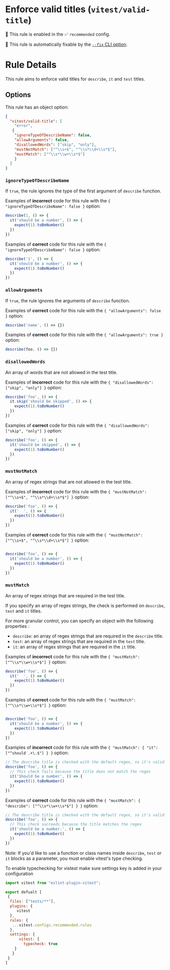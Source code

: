 # Enforce valid titles (`vitest/valid-title`)

💼 This rule is enabled in the ✅ `recommended` config.

🔧 This rule is automatically fixable by the [`--fix` CLI option](https://eslint.org/docs/latest/user-guide/command-line-interface#--fix).

<!-- end auto-generated rule header -->

# Rule Details

This rule aims to enforce valid titles for `describe`, `it` and `test` titles.

## Options

This rule has an object option:

```json
{
  "vitest/valid-title": [
	"error",
   {
    "ignoreTypeOfDescribeName": false,
    "allowArguments": false,
    "disallowedWords": ["skip", "only"],
    "mustNotMatch": ["^\\s+$", "^\\s*\\d+\\s*$"],
    "mustMatch": ["^\\s*\\w+\\s*$"]
    }
  ]
}
```

### `ignoreTypeOfDescribeName`

If `true`, the rule ignores the type of the first argument of `describe` function.

Examples of **incorrect** code for this rule with the `{ "ignoreTypeOfDescribeName": false }` option:

```js
describe(1, () => {
  it('should be a number', () => {
	expect(1).toBeNumber()
  })
})
```

Examples of **correct** code for this rule with the `{ "ignoreTypeOfDescribeName": false }` option:

```js
describe('1', () => {
  it('should be a number', () => {
	expect(1).toBeNumber()
  })
})
```

### `allowArguments`

If `true`, the rule ignores the arguments of `describe` function.

Examples of **correct** code for this rule with the `{ "allowArguments": false }` option:

```js
describe('name', () => {})
```

Examples of **correct** code for this rule with the `{ "allowArguments": true }` option:

```js
describe(foo, () => {})
```

### `disallowedWords`

An array of words that are not allowed in the test title.

Examples of **incorrect** code for this rule with the `{ "disallowedWords": ["skip", "only"] }` option:

```js
describe('foo', () => {
  it.skip('should be skipped', () => {
	expect(1).toBeNumber()
  })
})
```

Examples of **correct** code for this rule with the `{ "disallowedWords": ["skip", "only"] }` option:

```js
describe('foo', () => {
  it('should be skipped', () => {
	expect(1).toBeNumber()
  })
})
```

### `mustNotMatch`

An array of regex strings that are not allowed in the test title.

Examples of **incorrect** code for this rule with the `{ "mustNotMatch": ["^\\s+$", "^\\s*\\d+\\s*$"] }` option:

```js
describe('foo', () => {
  it('  ', () => {
	expect(1).toBeNumber()
  })
})
```

Examples of **correct** code for this rule with the `{ "mustNotMatch": ["^\\s+$", "^\\s*\\d+\\s*$"] }` option:

```js

describe('foo', () => {
  it('should be a number', () => {
	expect(1).toBeNumber()
  })
})
```

### `mustMatch`

An array of regex strings that are required in the test title.

If you specify an array of regex strings, the check is performed on `describe`, `test` and `it` titles.

For more granular control, you can specify an object with the following properties :

- `describe`: an array of regex strings that are required in the `describe` title.
- `test`: an array of regex strings that are required in the `test` title.
- `it`: an array of regex strings that are required in the `it` title.

Examples of **incorrect** code for this rule with the `{ "mustMatch": ["^\\s*\\w+\\s*$"] }` option:

```js
describe('foo', () => {
  it('  ', () => {
	expect(1).toBeNumber()
  })
})
```

Examples of **correct** code for this rule with the `{ "mustMatch": ["^\\s*\\w+\\s*$"] }` option:

```js

describe('foo', () => {
  it('should be a number', () => {
	expect(1).toBeNumber()
  })
})
```

Examples of **incorrect** code for this rule with the `{ "mustMatch": { "it": ["^should .+\.$"] } }` option:

```js
// The describe title is checked with the default regex, so it's valid
describe('foo', () => {
  // This check fails because the title does not match the regex
  it('Should be a number', () => {
    expect(1).toBeNumber()
  })
})
```

Examples of **correct** code for this rule with the `{ "mustMatch": { "describe": ["^\\s*\\w+\\s*$"] } }` option:

```js
// The describe title is checked with the default regex, so it's valid
describe('foo', () => {
  // This check succeeds because the title matches the regex
  it('should be a number.', () => {
    expect(1).toBeNumber()
  })
})
```

Note: If you'd like to use a function or class names inside `describe`, `test` or `it` blocks as a parameter, you must enable vitest's type checking.

To enable typechecking for vistest make sure settings key is added in your configuration

```js
import vitest from "eslint-plugin-vitest";

export defualt [
 {
  files: ["tests/**"],
  plugins: {
     vitest
  },
  rules: {
   ...vitest.configs.recommended.rules
  },
  settings: {
      vitest: {
        typecheck: true
    }
   }
 }
]
```

